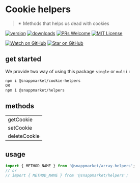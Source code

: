# Cookie helpers
> ✴ Methods that helps us dead with cookies

[![version](https://img.shields.io/npm/v/@snappmarket/cookie-helpers.svg?style=flat-square)](https://www.npmjs.com/package/@snappmarket/cookie-helpers)
[![downloads](https://img.shields.io/npm/dm/@snappmarket/cookie-helpers.svg?style=flat-square)](http://www.npmtrends.com/@snappmarket/cookie-helpers)
[![PRs Welcome](https://img.shields.io/badge/PRs-welcome-brightgreen.svg?style=flat-square)](http://makeapullrequest.com)
[![MIT License](https://img.shields.io/npm/l/@snappmarket/cookie-helpers.svg?style=flat-square)](https://github.com/snappmarket/frontend-toolbox/tree/master/packages/useDidUpdateEffect/blob/master/LICENSE.md)

[![Watch on GitHub](https://img.shields.io/github/watchers/snappmarket/frontend-toolbox.svg?style=social)](https://github.com/snappmarket/frontend-toolbox/watchers)
[![Star on GitHub](https://img.shields.io/github/stars/snappmarket/frontend-toolbox.svg?style=social)](https://github.com/snappmarket/frontend-toolbox/stargazers)

## get started
We provide two way of using this package `single` or `multi` :
```bash
npm i @snappmarket/cookie-helpers
OR
npm i @snappmarket/helpers
```

## methods
|        |
| ------ |
| getCookie                                                 |
| setCookie                                                 |
| deleteCookie                                              |

## usage
```javascript
import { METHOD_NAME } from '@snappmarket/array-helpers';
// or
// import { METHOD_NAME } from '@snappmarket/helpers';
```
